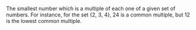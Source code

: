 The smallest number which is a multiple of each one of a given set of
numbers. For instance, for the set {2, 3, 4}, 24 is a common multiple,
but 12 is the lowest common multiple.
